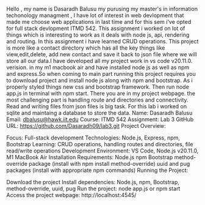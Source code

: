 Hello , my name is Dasaradh Balusu my purusing my master's in information techonology managment , I have lot of interest in web devlopment that made me choose web applications in last time and for this sem i've opted for full stack devlopment ITMD 542. This assignment i worked on lot of things which is interesting to work as it deals with node js, api, rendering and routing. In this assignment i have learned CRUD operations. This project is more like a contact directory which has all the key things like view,edit,delete, add new contact and save it back to json file where we will store all our data.I have developed all my project work in vs code  v20.11.0. verision. in my m1 macbook air and have installed node js as well as npm and express.So when coming to main part running this project requires you to download project and install node js along with npm and bootstrap. As i properly styled things new css and bootstrap framework. Then run node app.js in terminal with npm start. There you are in my project webpage. the most challenging part is handling route and directories and connectivity. Read and writing files from json files is big task. For this lab i worked on sqlite and maintaing a database to store the data. 
Name: Dasaradh Balusu
Email: dbalusu@hawk.iit.edu
Course: ITMD 542
Assignment: Lab 3
GitHub URL: https://github.com/Dasaradh09/lab3.git
Project Overview:

Focus: Full-stack development
Technologies: Node.js, Express, npm, Bootstrap
Learning: CRUD operations, handling routes and directories, file read/write operations
Development Environment: VS Code, Node.js v20.11.0, M1 MacBook Air
Installation Requirements:
Node.js
npm
Bootstrap
method-override package (install with npm install method-override)
uuid and pug packages (install with appropriate npm commands)
Running the Project:

Download the project
Install dependencies: Node.js, npm, Bootstrap, method-override, uuid, pug
Run the project: node app.js or npm start
Access the project webpage: http://localhost:4545/
